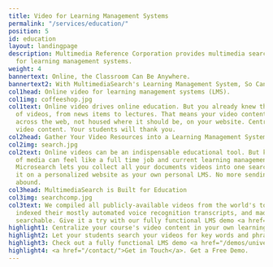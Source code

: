 ```yaml
---
title: Video for Learning Management Systems
permalink: "/services/education/"
position: 5
id: education
layout: landingpage
description: Multimedia Reference Corporation provides multimedia search functionality
  for learning management systems.
weight: 4
bannertext: Online, the Classroom Can Be Anywhere.
bannertext2: With MultimediaSearch's Learning Management System, So Can You.
col1head: Online video for learning management systems (LMS).
col1img: coffeeshop.jpg
col1text: Online video drives online education. But you already knew that. Contemporary syllabi and learning management systems feature links to all kinds
  of videos, from news items to lectures. That means your video content is spread
  across the web, not housed where it should be, on your website. Centralize your
  video content. Your students will thank you.
col2head: Gather Your Video Resources into a Learning Management System
col2img: search.jpg
col2text: Online videos can be an indispensable educational tool. But keeping track
  of media can feel like a full time job and current learning management systems just aren't cutting it. That’s where we come in. MultimediaSearch from
  Microsearch lets you collect all your documents videos into one searchable library and publish
  it on a personalized website as your own personal LMS. No more sending students to YouTube, where distractions
  abound.
col3head: MultimediaSearch is Built for Education
col3img: searchcomp.jpg
col3text: We compiled all publicly-available videos from the world's top universities,
  indexed their mostly automated voice recognition transcripts, and made them fully
  searchable. Give it a try with our fully functional LMS demo <a href="/demos/university-videos/">here</a>.
highlight1: Centralize your course's video content in your own learning management system.
highlight2: Let your students search your videos for key words and phrases.
highlight3: Check out a fully functional LMS demo <a href="/demos/university-videos/">here</a>.
highlight4: <a href="/contact/">Get in Touch</a>. Get a Free Demo.
---
```

